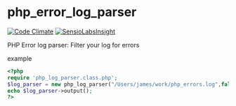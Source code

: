 php_error_log_parser
=================

[![Code Climate](https://codeclimate.com/github/JBlond/apache_log_parser/badges/gpa.svg)](https://codeclimate.com/github/JBlond/apache_log_parser) [![SensioLabsInsight](https://insight.sensiolabs.com/projects/5dc63c08-bfaa-440b-ae7a-4d46b50b2a00/mini.png)](https://insight.sensiolabs.com/projects/5dc63c08-bfaa-440b-ae7a-4d46b50b2a00)

PHP Error log parser: Filter your log for errors

example

```PHP
<?php
require 'php_log_parser.class.php';
$log_parser = new php_log_parser("/Users/james/work/php_errors.log",false);
echo $log_parser->output();
?>
```
